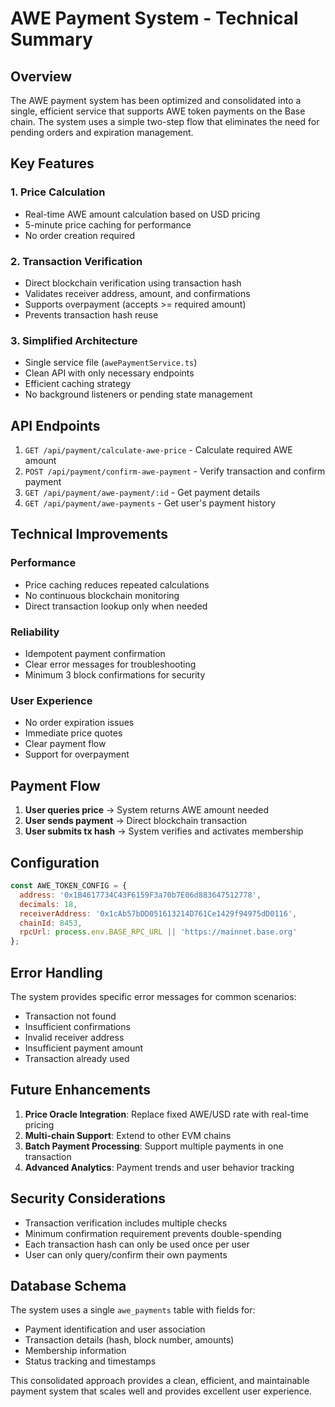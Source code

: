 # AWE Payment System - Technical Summary

## Overview

The AWE payment system has been optimized and consolidated into a single, efficient service that supports AWE token payments on the Base chain. The system uses a simple two-step flow that eliminates the need for pending orders and expiration management.

## Key Features

### 1. Price Calculation
- Real-time AWE amount calculation based on USD pricing
- 5-minute price caching for performance
- No order creation required

### 2. Transaction Verification
- Direct blockchain verification using transaction hash
- Validates receiver address, amount, and confirmations
- Supports overpayment (accepts >= required amount)
- Prevents transaction hash reuse

### 3. Simplified Architecture
- Single service file (`awePaymentService.ts`)
- Clean API with only necessary endpoints
- Efficient caching strategy
- No background listeners or pending state management

## API Endpoints

1. `GET /api/payment/calculate-awe-price` - Calculate required AWE amount
2. `POST /api/payment/confirm-awe-payment` - Verify transaction and confirm payment
3. `GET /api/payment/awe-payment/:id` - Get payment details
4. `GET /api/payment/awe-payments` - Get user's payment history

## Technical Improvements

### Performance
- Price caching reduces repeated calculations
- No continuous blockchain monitoring
- Direct transaction lookup only when needed

### Reliability
- Idempotent payment confirmation
- Clear error messages for troubleshooting
- Minimum 3 block confirmations for security

### User Experience
- No order expiration issues
- Immediate price quotes
- Clear payment flow
- Support for overpayment

## Payment Flow

1. **User queries price** → System returns AWE amount needed
2. **User sends payment** → Direct blockchain transaction
3. **User submits tx hash** → System verifies and activates membership

## Configuration

```javascript
const AWE_TOKEN_CONFIG = {
  address: '0x1B4617734C43F6159F3a70b7E06d883647512778',
  decimals: 18,
  receiverAddress: '0x1cAb57bDD051613214D761Ce1429f94975dD0116',
  chainId: 8453,
  rpcUrl: process.env.BASE_RPC_URL || 'https://mainnet.base.org'
};
```

## Error Handling

The system provides specific error messages for common scenarios:
- Transaction not found
- Insufficient confirmations
- Invalid receiver address
- Insufficient payment amount
- Transaction already used

## Future Enhancements

1. **Price Oracle Integration**: Replace fixed AWE/USD rate with real-time pricing
2. **Multi-chain Support**: Extend to other EVM chains
3. **Batch Payment Processing**: Support multiple payments in one transaction
4. **Advanced Analytics**: Payment trends and user behavior tracking

## Security Considerations

- Transaction verification includes multiple checks
- Minimum confirmation requirement prevents double-spending
- Each transaction hash can only be used once per user
- User can only query/confirm their own payments

## Database Schema

The system uses a single `awe_payments` table with fields for:
- Payment identification and user association
- Transaction details (hash, block number, amounts)
- Membership information
- Status tracking and timestamps

This consolidated approach provides a clean, efficient, and maintainable payment system that scales well and provides excellent user experience. 